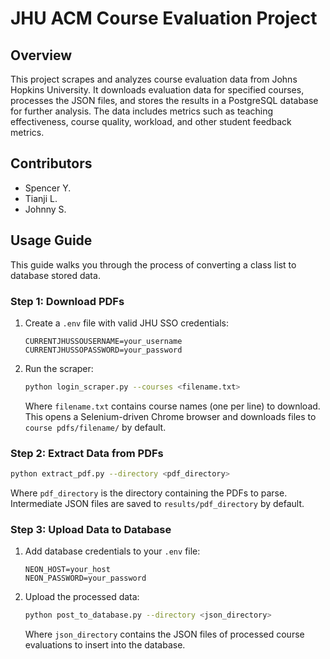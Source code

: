 # JHU ACM Course Evaluation Project

## Overview

This project scrapes and analyzes course evaluation data from Johns Hopkins University. It downloads evaluation data for specified courses, processes the JSON files, and stores the results in a PostgreSQL database for further analysis. The data includes metrics such as teaching effectiveness, course quality, workload, and other student feedback metrics.

## Contributors

- Spencer Y.
- Tianji L.
- Johnny S.

## Usage Guide

This guide walks you through the process of converting a class list to database stored data.

### Step 1: Download PDFs

1. Create a `.env` file with valid JHU SSO credentials:
   ```
   CURRENTJHUSSOUSERNAME=your_username
   CURRENTJHUSSOPASSWORD=your_password
   ```

2. Run the scraper:
   ```bash
   python login_scraper.py --courses <filename.txt>
   ```
   
   Where `filename.txt` contains course names (one per line) to download. This opens a Selenium-driven Chrome browser and downloads files to `course pdfs/filename/` by default.

### Step 2: Extract Data from PDFs

```bash
python extract_pdf.py --directory <pdf_directory>
```

Where `pdf_directory` is the directory containing the PDFs to parse. Intermediate JSON files are saved to `results/pdf_directory` by default.

### Step 3: Upload Data to Database

1. Add database credentials to your `.env` file:
   ```
   NEON_HOST=your_host
   NEON_PASSWORD=your_password
   ```

2. Upload the processed data:
   ```bash
   python post_to_database.py --directory <json_directory>
   ```
   
   Where `json_directory` contains the JSON files of processed course evaluations to insert into the database.
